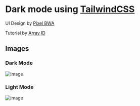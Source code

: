 # Dark mode using [TailwindCSS](https://tailwindcss.com/)

UI Design by [Pixel BWA](https://pixel.buildwithangga.com/)

Tutorial by [Array ID](https://youtu.be/EAGrIGIPUrY)

## Images

### Dark Mode
![image](https://user-images.githubusercontent.com/67546532/132447849-0186875e-ac75-4bd2-b8cc-75d2b596d1fb.png)


### Light Mode
![image](https://user-images.githubusercontent.com/67546532/132447868-af85e83e-0e87-487b-92a4-babfb2e62290.png)

